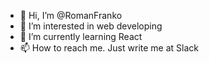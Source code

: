 - 👋 Hi, I’m @RomanFranko
- 👀 I’m interested in web developing
- 🌱 I’m currently learning React
- 📫 How to reach me. Just write me at Slack

<!---
RomanFranko/RomanFranko is a ✨ special ✨ repository because its `README.md` (this file) appears on your GitHub profile.
You can click the Preview link to take a look at your changes.
--->
